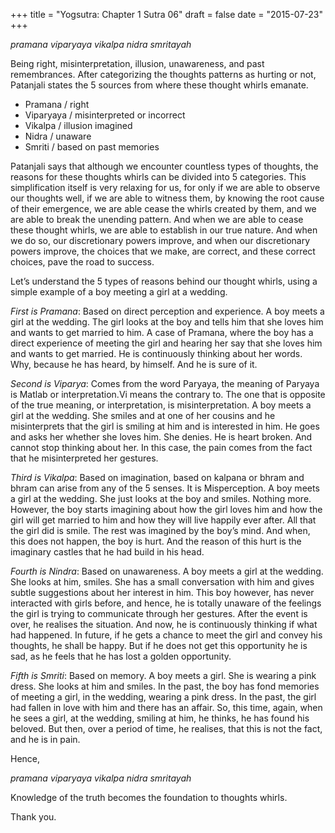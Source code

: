 +++
title = "Yogsutra: Chapter 1 Sutra 06"
draft = false
date = "2015-07-23"
+++

_pramana viparyaya vikalpa nidra smritayah_

Being right, misinterpretation, illusion, unawareness, and past remembrances. After categorizing the thoughts patterns as hurting or not, Patanjali states the 5 sources from where these thought whirls emanate.

- Pramana / right
- Viparyaya / misinterpreted or incorrect
- Vikalpa / illusion imagined
- Nidra / unaware
- Smriti / based on past memories

Patanjali says that although we encounter countless types of thoughts, the reasons for these thoughts whirls can be divided into 5 categories. This simplification itself is very relaxing for us, for only if we are able to observe our thoughts well, if we are able to witness them, by knowing the root cause of their emergence, we are able cease the whirls created by them, and we are able to break the unending pattern. And when we are able to cease these thought whirls, we are able to establish in our true nature. And when we do so, our discretionary powers improve, and when our discretionary powers improve, the choices that we make, are correct, and these correct choices, pave the road to success.

Let’s understand the 5 types of reasons behind our thought whirls, using a simple example of a boy meeting a girl at a wedding.

*First is Pramana*: Based on direct perception and experience. A boy meets a girl at the wedding. The girl looks at the boy and tells him that she loves him and wants to get married to him. A case of Pramana, where the boy has a direct experience of meeting the girl and hearing her say that she loves him and wants to get married. He is continuously thinking about her words. Why, because he has heard, by himself. And he is sure of it.

*Second is Viparya*: Comes from the word Paryaya, the meaning of Paryaya is Matlab or interpretation.Vi means the contrary to. The one that is opposite of the true meaning, or interpretation, is misinterpretation. A boy meets a girl at the wedding. She smiles and at one of her cousins and he misinterprets that the girl is smiling at him and is interested in him. He goes and asks her whether she loves him. She denies. He is heart broken. And cannot stop thinking about her. In this case, the pain comes from the fact that he misinterpreted her gestures.

*Third is Vikalpa*: Based on imagination, based on kalpana or bhram and bhram can arise from any of the 5 senses. It is Misperception. A boy meets a girl at the wedding. She just looks at the boy and smiles. Nothing more. However, the boy starts imagining about how the girl loves him and how the girl will get married to him and how they will live happily ever after. All that the girl did is smile. The rest was imagined by the boy’s mind. And when, this does not happen, the boy is hurt. And the reason of this hurt is the imaginary castles that he had build in his head.

*Fourth is Nindra*: Based on unawareness. A boy meets a girl at the wedding. She looks at him, smiles. She has a small conversation with him and gives subtle suggestions about her interest in him. This boy however, has never interacted with girls before, and hence, he is totally unaware of the feelings the girl is trying to communicate through her gestures. After the event is over, he realises the situation. And now, he is continuously thinking if what had happened. In future, if he gets a chance to meet the girl and convey his thoughts, he shall be happy. But if he does not get this opportunity he is sad, as he feels that he has lost a golden opportunity.

*Fifth is Smriti*: Based on memory. A boy meets a girl. She is wearing a pink dress. She looks at him and smiles. In the past, the boy has fond memories of meeting a girl, in the wedding, wearing a pink dress. In the past, the girl had fallen in love with him and there has an affair. So, this time, again, when he sees a girl, at the wedding, smiling at him, he thinks, he has found his beloved. But then, over a period of time, he realises, that this is not the fact, and he is in pain.

Hence,

_pramana viparyaya vikalpa nidra smritayah_

Knowledge of the truth becomes the foundation to thoughts whirls.

Thank you.
